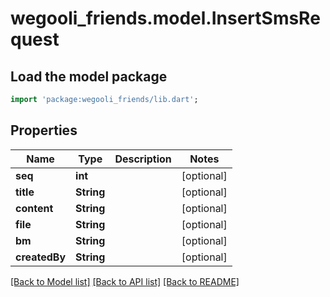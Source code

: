 # wegooli_friends.model.InsertSmsRequest

## Load the model package

```dart
import 'package:wegooli_friends/lib.dart';
```

## Properties

| Name          | Type       | Description | Notes      |
| ------------- | ---------- | ----------- | ---------- |
| **seq**       | **int**    |             | [optional] |
| **title**     | **String** |             | [optional] |
| **content**   | **String** |             | [optional] |
| **file**      | **String** |             | [optional] |
| **bm**        | **String** |             | [optional] |
| **createdBy** | **String** |             | [optional] |

[[Back to Model list]](../README.md#documentation-for-models)
[[Back to API list]](../README.md#documentation-for-api-endpoints)
[[Back to README]](../README.md)
